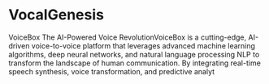 # VocalGenesis
VoiceBox The AI-Powered Voice RevolutionVoiceBox is a cutting-edge, AI-driven voice-to-voice platform that leverages advanced machine learning algorithms, deep neural networks, and natural language processing NLP to transform the landscape of human communication. By integrating real-time speech synthesis, voice transformation, and predictive analyt
